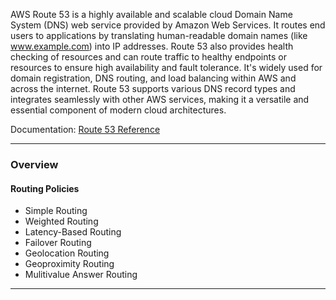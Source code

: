 AWS Route 53 is a highly available and scalable cloud Domain Name System (DNS) web service provided by Amazon Web Services. It routes end users to applications by translating human-readable domain names (like www.example.com) into IP addresses. Route 53 also provides health checking of resources and can route traffic to healthy endpoints or resources to ensure high availability and fault tolerance. It's widely used for domain registration, DNS routing, and load balancing within AWS and across the internet. Route 53 supports various DNS record types and integrates seamlessly with other AWS services, making it a versatile and essential component of modern cloud architectures.

Documentation: [Route 53 Reference](https://aws.amazon.com/route53/)
___
### Overview
#### Routing Policies
- Simple Routing
- Weighted Routing
- Latency-Based Routing
- Failover Routing
- Geolocation Routing
- Geoproximity Routing
- Mulitivalue Answer Routing

___
